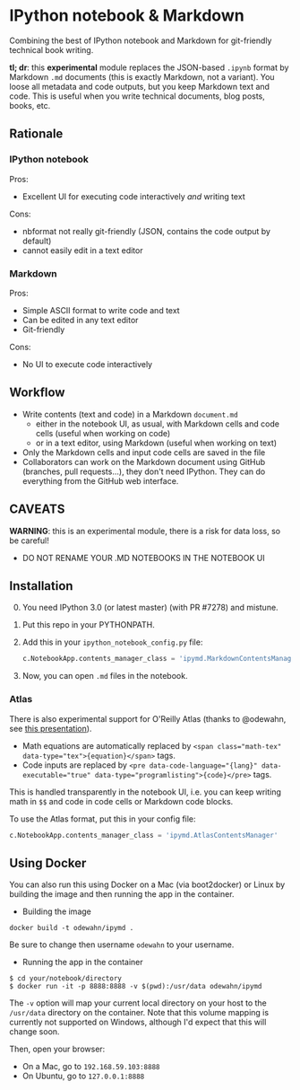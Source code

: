 # IPython notebook & Markdown

Combining the best of IPython notebook and Markdown for git-friendly technical book writing.

**tl; dr**: this **experimental** module replaces the JSON-based `.ipynb` format by Markdown `.md` documents (this is exactly Markdown, not a variant). You loose all metadata and code outputs, but you keep Markdown text and code. This is useful when you write technical documents, blog posts, books, etc.

## Rationale

### IPython notebook

Pros:

* Excellent UI for executing code interactively *and* writing text

Cons:

* nbformat not really git-friendly (JSON, contains the code output by default)
* cannot easily edit in a text editor


### Markdown

Pros:

* Simple ASCII format to write code and text
* Can be edited in any text editor
* Git-friendly

Cons:

* No UI to execute code interactively

## Workflow

* Write contents (text and code) in a Markdown `document.md`
    * either in the notebook UI, as usual, with Markdown cells and code cells (useful when working on code)
    * or in a text editor, using Markdown (useful when working on text)
* Only the Markdown cells and input code cells are saved in the file
* Collaborators can work on the Markdown document using GitHub (branches, pull requests...), they don't need IPython. They can do everything from the GitHub web interface.


## CAVEATS

**WARNING**: this is an experimental module, there is a risk for data loss, so be careful!

* DO NOT RENAME YOUR .MD NOTEBOOKS IN THE NOTEBOOK UI


## Installation

0. You need IPython 3.0 (or latest master) (with PR #7278) and mistune.
1. Put this repo in your PYTHONPATH.
2. Add this in your `ipython_notebook_config.py` file:

    ```python
    c.NotebookApp.contents_manager_class = 'ipymd.MarkdownContentsManager'
    ```

3. Now, you can open `.md` files in the notebook.

### Atlas

There is also experimental support for O'Reilly Atlas (thanks to @odewahn, see [this presentation](http://odewahn.github.io/publishing-workflows-for-jupyter/#1)).

* Math equations are automatically replaced by `<span class="math-tex" data-type="tex">{equation}</span>` tags.
* Code inputs are replaced by `<pre data-code-language="{lang}" data-executable="true" data-type="programlisting">{code}</pre>` tags.

This is handled transparently in the notebook UI, i.e. you can keep writing math in `$$` and code in code cells or Markdown code blocks.

To use the Atlas format, put this in your config file:

```python
c.NotebookApp.contents_manager_class = 'ipymd.AtlasContentsManager'
```

## Using Docker

You can also run this using Docker on a Mac (via boot2docker) or Linux by building the image and then running the app in the container.  

* Building the image

```
docker build -t odewahn/ipymd .
```

Be sure to change then username `odewahn` to your username.

* Running the app in the container

```
$ cd your/notebook/directory
$ docker run -it -p 8888:8888 -v $(pwd):/usr/data odewahn/ipymd
```

The `-v` option will map your current local directory on your host to the `/usr/data` directory on the container.  Note that this volume mapping is currently not supported on Windows, although I'd expect that this will change soon.

Then, open your browser:

* On a Mac, go to `192.168.59.103:8888`
* On Ubuntu, go to `127.0.0.1:8888`


  
